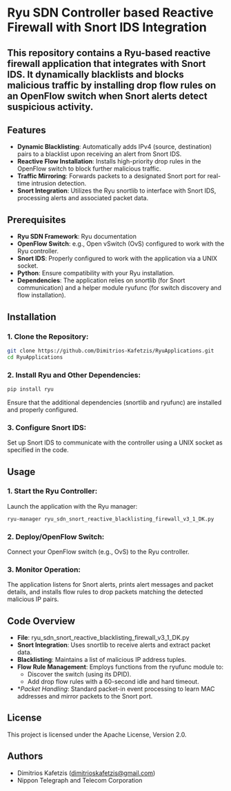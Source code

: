 # Ryu SDN Controller based Reactive Firewall with Snort IDS Integration
This repository contains a Ryu-based reactive firewall application that integrates with Snort IDS. It dynamically blacklists and blocks malicious traffic by installing drop flow rules on an OpenFlow switch when Snort alerts detect suspicious activity.
---
## Features
- **Dynamic Blacklisting**: Automatically adds IPv4 (source, destination) pairs to a blacklist upon receiving an alert from Snort IDS.
- **Reactive Flow Installation**: Installs high-priority drop rules in the OpenFlow switch to block further malicious traffic.
- **Traffic Mirroring**: Forwards packets to a designated Snort port for real-time intrusion detection.
- **Snort Integration**: Utilizes the Ryu snortlib to interface with Snort IDS, processing alerts and associated packet data.

## Prerequisites
- **Ryu SDN Framework**: Ryu documentation
- **OpenFlow Switch**: e.g., Open vSwitch (OvS) configured to work with the Ryu controller.
- **Snort IDS**: Properly configured to work with the application via a UNIX socket.
- **Python**: Ensure compatibility with your Ryu installation.
- **Dependencies**: The application relies on snortlib (for Snort communication) and a helper module ryufunc (for switch discovery and flow installation).

## Installation
### 1. Clone the Repository:
```bash
git clone https://github.com/Dimitrios-Kafetzis/RyuApplications.git
cd RyuApplications
```
### 2. Install Ryu and Other Dependencies:
```bash
pip install ryu
```
Ensure that the additional dependencies (snortlib and ryufunc) are installed and properly configured.
### 3. Configure Snort IDS:
Set up Snort IDS to communicate with the controller using a UNIX socket as specified in the code.

## Usage
### 1. Start the Ryu Controller:
Launch the application with the Ryu manager:
```bash
ryu-manager ryu_sdn_snort_reactive_blacklisting_firewall_v3_1_DK.py
```
### 2. Deploy/OpenFlow Switch:
Connect your OpenFlow switch (e.g., OvS) to the Ryu controller.
### 3. Monitor Operation:
The application listens for Snort alerts, prints alert messages and packet details, and installs flow rules to drop packets matching the detected malicious IP pairs.

## Code Overview
- **File**: ryu_sdn_snort_reactive_blacklisting_firewall_v3_1_DK.py
- **Snort Integration**: Uses snortlib to receive alerts and extract packet data.
- **Blacklisting**: Maintains a list of malicious IP address tuples.
- **Flow Rule Management**: Employs functions from the ryufunc module to:
  - Discover the switch (using its DPID).
  - Add drop flow rules with a 60-second idle and hard timeout.
- **Packet Handling*: Standard packet-in event processing to learn MAC addresses and mirror packets to the Snort port.

## License
This project is licensed under the Apache License, Version 2.0.

## Authors
- Dimitrios Kafetzis (dimitrioskafetzis@gmail.com)
- Nippon Telegraph and Telecom Corporation
